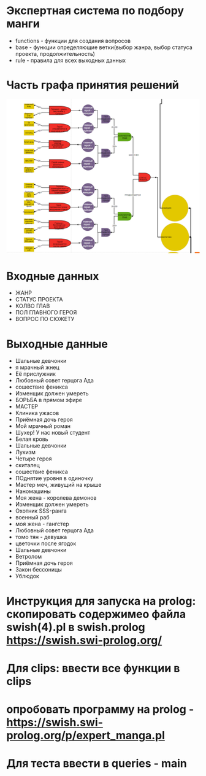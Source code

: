# Экспертная система по подбору манги
- functions - функции для создания вопросов
- base - функции определяющие ветки(выбор жанра, выбор статуса проекта, продолжительность)
- rule - правила для всех выходных данных
# Часть графа принятия решений
![img.png](..%2F..%2Fassets%2Fimg.png)
# Входные данных
- ЖАНР
- СТАТУС ПРОЕКТА
- КОЛВО ГЛАВ
- ПОЛ ГЛАВНОГО ГЕРОЯ
- ВОПРОС ПО СЮЖЕТУ

# Выходные данные
- Шальные девчонки
- я мрачный жнец
- Её прислужник
- Любовный совет герцога Ада
- сошествие феникса
- Изменщик должен умереть
- БОРЬБА в
  прямом эфире
- МАСТЕР
- Клиника ужасов
- Приёмная дочь
  героя
- Мой мрачный роман
- Шухер! У нас новый студент
- Белая кровь
- Шальные девчонки
- Лукизм
- Четыре героя
- скиталец
- сошествие феникса
- ПОднятие уровня в одиночку
- Мастер меч, живущий на крыше
- Наномашины
- Моя жена - королева демонов
- Изменщик должен умереть
- Охотник SSS-ранга
- военный раб
- моя жена - гангстер
- Любовный совет герцога Ада
- томо тян - девушка
- цветочки после ягодок
- Шальные девчонки
- Ветролом
- Приёмная дочь
  героя
- Закон бессоницы
- Ублюдок
# Инструкция для запуска на prolog: скопировать содержимео файла swish(4).pl в swish.prolog https://swish.swi-prolog.org/
# Для clips: ввести все функции в clips
# опробовать программу на prolog - https://swish.swi-prolog.org/p/expert_manga.pl
# Для теста ввести в queries - main
